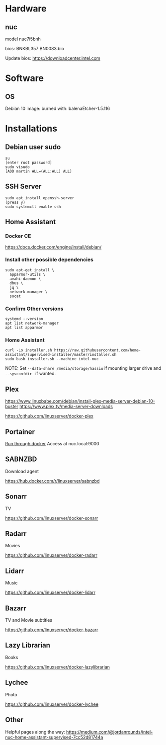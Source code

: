 # Hardware
## nuc
model nuc7i5bnh

bios: BNKBL357 BN0083.bio

Update bios: https://downloadcenter.intel.com

# Software
## OS
Debian 10
image: 
burned with: balenaEtcher-1.5.116


# Installations
## Debian user sudo
```
su
[enter root password]
sudo visudo
[ADD martin ALL=(ALL:ALL) ALL]
```

## SSH Server
```
sudo apt install openssh-server
(press y)
sudo systemctl enable ssh
```
## Home Assistant
### Docker CE
https://docs.docker.com/engine/install/debian/

### Install other possible dependencies
```
sudo apt-get install \
  apparmor-utils \
  avahi-daemon \
  dbus \
  jq \
  network-manager \
  socat
```
### Confirm Other versions
```
systemd --version
apt list network-manager
apt list apparmor
```

### Home Assistant
```
curl -Lo installer.sh https://raw.githubusercontent.com/home-assistant/supervised-installer/master/installer.sh
sudo bash installer.sh --machine intel-nuc
```

NOTE: Set `--data-share /media/storage/hassio` if mounting larger drive and `--sysconfdir ` if wanted.

## Plex
https://www.linuxbabe.com/debian/install-plex-media-server-debian-10-buster
https://www.plex.tv/media-server-downloads

https://github.com/linuxserver/docker-plex


## Portainer
[Run through docker](https://portainer.readthedocs.io/en/stable/deployment.html)
Access at nuc.local:9000

## SABNZBD
Download agent

https://hub.docker.com/r/linuxserver/sabnzbd

## Sonarr
TV

https://github.com/linuxserver/docker-sonarr

## Radarr
Movies

https://github.com/linuxserver/docker-radarr

## Lidarr
Music

https://github.com/linuxserver/docker-lidarr

## Bazarr 
TV and Movie subtitles

https://github.com/linuxserver/docker-bazarr

## Lazy Librarian
Books

https://github.com/linuxserver/docker-lazylibrarian

## Lychee
Photo

https://github.com/linuxserver/docker-lychee

## Other
Helpful pages along the way: https://medium.com/@jordanrounds/intel-nuc-home-assistant-supervised-7cc52d81744a

